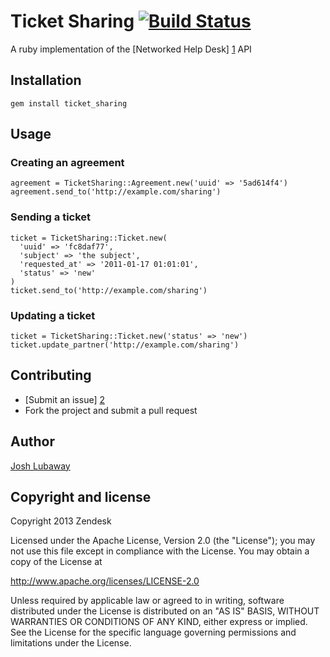 # Ticket Sharing [![Build Status](https://github.com/zendesk/ticket_sharing/actions/workflows/ruby.yml/badge.svg)](https://github.com/zendesk/ticket_sharing/actions/workflows/ruby.yml)

A ruby implementation of the [Networked Help Desk] [1] API

## Installation

    gem install ticket_sharing

## Usage

### Creating an agreement

    agreement = TicketSharing::Agreement.new('uuid' => '5ad614f4')
    agreement.send_to('http://example.com/sharing')

### Sending a ticket

    ticket = TicketSharing::Ticket.new(
      'uuid' => 'fc8daf77',
      'subject' => 'the subject',
      'requested_at' => '2011-01-17 01:01:01',
      'status' => 'new'
    )
    ticket.send_to('http://example.com/sharing')

### Updating a ticket

    ticket = TicketSharing::Ticket.new('status' => 'new')
    ticket.update_partner('http://example.com/sharing')

## Contributing

* [Submit an issue] [2]
* Fork the project and submit a pull request

[1]: http://networkedhelpdesk.org/api/ "Networked Help Desk"
[2]: https://github.com/zendesk/ticket_sharing/issues "Issues"

## Author
[Josh Lubaway](https://github.com/jish)<br/>

## Copyright and license

Copyright 2013 Zendesk

Licensed under the Apache License, Version 2.0 (the "License"); you may not use this file except in compliance with the License.
You may obtain a copy of the License at

http://www.apache.org/licenses/LICENSE-2.0

Unless required by applicable law or agreed to in writing, software distributed under the License is distributed
on an "AS IS" BASIS, WITHOUT WARRANTIES OR CONDITIONS OF ANY KIND, either express or implied. See the License for the specific
language governing permissions and limitations under the License.
